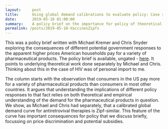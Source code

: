 ```yaml
---
layout:     post
title:      Using global demand calibrations to evaluate policy: Case study of HIV pharmaceuticals
date:       2019-05-10 01:00:00
summary:    A policy brief on the importance for policy of theoretical research on the global demand curve for antiretrovival therapies for HIV. Written with Michael Kremer and Chris Snyder
permalink: /posts/2019-05-10-VaccinesZipfs
---
```



This was a policy brief written with Michael Kremer and Chris Snyder exploring the consequences of different potential government responses to the apparent higher prices American households pay for a variety of pharmaceutical products. The policy brief is available, ungated - [here](https://voxeu.org/article/using-global-demand-calibrations-evaluate-policy). It points to underlying theoretical work done separately by Michael and Chris. Thinking about this in the case of HIV was of personal import to me.

The column starts with the observation that consumers in the US pay more for a variety of pharmaceutical products than consumers in most other countries. It argues that understanding the implications of different policy responses to that fact relies on both theoretical and empirical understanding of the demand for the pharmaceutical products in question. We show, as Michael and Chris had separately, that a calibrated global demand curve for antiretrovival therapies is Zipf-similar. This feature of the curve has important consequences for policy that we discuss briefly, focussing on price discrimination and potential subsidies.
